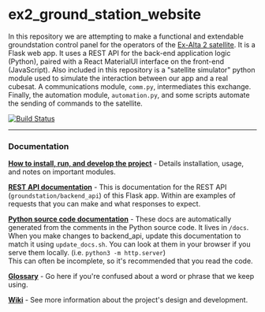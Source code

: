 # ex2_ground_station_website

In this repository we are attempting to make a functional and extendable groundstation control panel for the operators of the [Ex-Alta 2 satellite](https://albertasat.ca/ex-alta-2/). It is a Flask web app. It uses a REST API for the back-end application logic (Python), paired with a React MaterialUI interface on the front-end (JavaScript). Also included in this repository is a "satellite simulator" python module used to simulate the interaction between our app and a real cubesat. A communications module, `comm.py`, intermediates this exchange. Finally, the automation module, `automation.py`, and some scripts automate the sending of commands to the satellite. 

[![Build Status](https://travis-ci.com/UAlberta-CMPUT401/AlbertaSat.svg?token=TRHuLXSMdv9x8426GEpU&branch=dev)](https://travis-ci.com/UAlberta-CMPUT401/AlbertaSat)

---

### Documentation

**[How to install, run, and develop the project](INSTALL.md)** - Details installation, usage, and notes on important modules.

**[REST API documentation](https://documenter.getpostman.com/view/9298924/SW11YKEd)** - This is documentation for the REST API (`groundstation/backend_api`) of this Flask app. Within are examples of requests that you can make and what responses to expect.

**[Python source code documentation](https://ualberta-cmput401.github.io/AlbertaSat/)** - These docs are automatically generated from the comments in the Python source code. It lives in `/docs`. When you make changes to backend_api, update this documentation to match it using `update_docs.sh`. You can look at them in your browser if you serve them locally. (i.e. `python3 -m http.server`)  
This can often be incomplete, so it's recommended that you read the code.

**[Glossary](https://github.com/UAlberta-CMPUT401/AlbertaSat/wiki/Glossary)** - Go here if you're confused about a word or phrase that we keep using.

**[Wiki](https://github.com/UAlberta-CMPUT401/AlbertaSat/wiki)** - See more information about the project's design and development.

